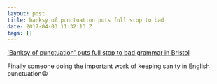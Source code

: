 ```yaml
---
layout: post
title: banksy of punctuation puts full stop to bad
date: 2017-04-03 11:32:13 Z
tags: []
---
```

['Banksy of punctuation' puts full stop to bad grammar in Bristol](https://www.theguardian.com/education/2017/apr/03/banksy-of-punctuation-puts-full-stop-bad-grammar-bristol?CMP=Share\_iOSApp\_Other)

Finally someone doing the important work of keeping sanity in English punctuation😀
